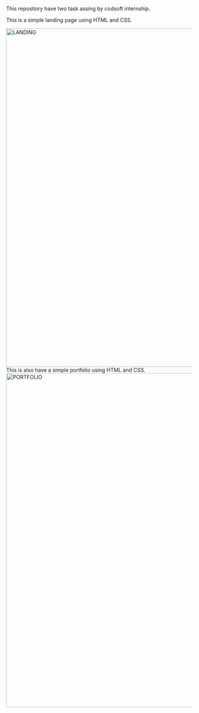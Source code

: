 This repository have two task assing by codsoft internship.

This is a simple landing page using HTML and CSS.

<img width="913" alt="LANDING" src="https://github.com/Madanishakthi/codesoft/assets/124055684/446b0eef-1ffa-4b1c-95f3-82833c6f4c28">
 This is also have a simple portfolio using HTML and CSS.

<img width="901" alt="PORTFOLIO" src="https://github.com/Madanishakthi/codesoft/assets/124055684/72600b60-7b3d-4f02-82da-650963963f95">
